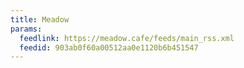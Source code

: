 ```yaml
---
title: Meadow
params:
  feedlink: https://meadow.cafe/feeds/main_rss.xml
  feedid: 903ab0f60a00512aa0e1120b6b451547
---
```

